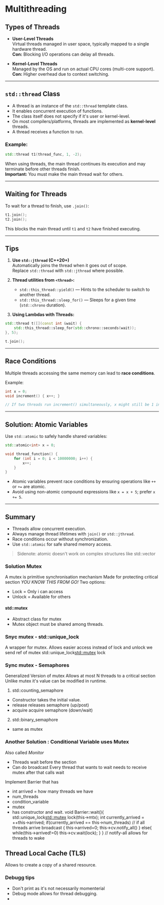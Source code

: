 # Multithreading

## Types of Threads

- **User-Level Threads**  
  Virtual threads managed in user space, typically mapped to a single hardware thread.  
  **Con:** Blocking I/O operations can delay all threads.

- **Kernel-Level Threads**  
  Managed by the OS and run on actual CPU cores (multi-core support).  
  **Con:** Higher overhead due to context switching.

---

## `std::thread` Class

- A thread is an instance of the `std::thread` template class.
- It enables concurrent execution of functions.
- The class itself does not specify if it's user or kernel-level.
- On most compilers/platforms, threads are implemented as **kernel-level** threads.
- A thread receives a function to run.

### Example:

```cpp
std::thread t1(thread_func, 1, -2);
```

When using threads, the main thread continues its execution and may terminate before other threads finish.  
**Important:** You must make the main thread wait for others.

---

## Waiting for Threads

To wait for a thread to finish, use `.join()`:

```cpp
t1.join();
t2.join();
```

This blocks the main thread until `t1` and `t2` have finished executing.

---

## Tips

1. **Use `std::jthread` (C++20+)**  
   Automatically joins the thread when it goes out of scope.  
   Replace `std::thread` with `std::jthread` where possible.

2. **Thread utilities from `<thread>`:**
   - `std::this_thread::yield()` — Hints to the scheduler to switch to another thread.
   - `std::this_thread::sleep_for()` — Sleeps for a given time (`std::chrono` duration).

3. **Using Lambdas with Threads:**

```cpp
std::thread t([](const int &wait) {
    std::this_thread::sleep_for(std::chrono::seconds(wait));
}, 5);

t.join();
```

---

## Race Conditions

Multiple threads accessing the same memory can lead to **race conditions**.

Example:

```cpp
int x = 0;
void increment() { x++; }

// If two threads run increment() simultaneously, x might still be 1 instead of 2.
```

---

## Solution: Atomic Variables

Use `std::atomic` to safely handle shared variables:

```cpp
std::atomic<int> x = 0;

void thread_function() {
    for (int i = 0; i < 10000000; i++) {
        x++;
    }
}
```

- Atomic variables prevent race conditions by ensuring operations like `++` or `+=` are atomic.
- Avoid using non-atomic compound expressions like `x = x + 5`; prefer `x += 5`.

---

## Summary

- Threads allow concurrent execution.
- Always manage thread lifetimes with `join()` or `std::jthread`.
- Race conditions occur without synchronization.
- Use `std::atomic` for safe shared memory access.


> Sidenote: atomic doesn't work on complex structures like std::vector

### Solution Mutex
A mutex is primitive synchronisation mechanism
Made for protecting critical section 
*YOU KNOW THIS FROM GO!*
Two options:
- Lock = Only i can access
- Unlock =  Available for others
#### std::mutex
- Abstract class for mutex
- Mutex object must be shared among threads.
### Snyc mutex - std::unique_lock
A wrapper for mutex.
Allows easier access instead of lock and unlock we send ref of mutex
std::unique_lock<std::mutex> lock
### Sync mutex - Semaphores
Generalized Version of mutex
Allows at most N threads to a critical section
Unlike mutex it's value can be modified in runtime.
1) std::counting_semaphore
- Constructor takes the initial value.
- release releases semaphore (up/post)
- acquire acquire semaphore (down/wait)
2) std::binary_semaphore
- same as mutex
### Another Solution : Conditional Variable uses Mutex
Also called *Monitor*
- Threads wait before the section
- Can do broadcast 
Every thread that wants to wait needs to receive mutex after that calls wait

Implement Barrier that has
- int arrived  = how many threads we have
- num_threads 
- condition_variable
- mutex
- has constructor and wait.
void Barrier::wait(){
    std::unique_lock<std::mutex> lock(this->mtx);
    int currently_arrived = ++this->arrived;
    if(currently_arrived == this->num_threads)
    // if all threads arrive broadcast
    {
        this->arrived=0;
        this->cv.notify_all()
    }
    else{
    while(this->arrived!=0)
    this->cv.wait(lock);
    }
}
// notify-all allows for threads to wake
## Thread Local Cache (TLS)
Allows to create a copy of a shared resource.
### Debugg tips
- Don't print as it's not necessarily momenterial
- Debug mode allows for thread debugging.
- 
